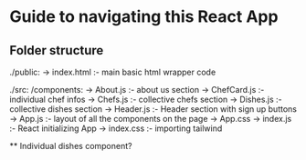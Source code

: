 # Guide to navigating this React App

## Folder structure

./public:
    -> index.html :- main basic html wrapper code

./src:
    /components:
        -> About.js :- about us section
        -> ChefCard.js :- individual chef infos
        -> Chefs.js :- collective chefs section
        -> Dishes.js :- collective dishes section
        -> Header.js :- Header section with sign up buttons
    -> App.js :- layout of all the components on the page
    -> App.css
    -> index.js :- React initializing App
    -> index.css :- importing tailwind

** Individual dishes component?